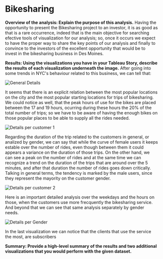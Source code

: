 # Bikesharing

**Overview of the analysis: Explain the purpose of this analysis.**
Having the opportunity to present the Bikesharing project to an investor, it is as good as that is a rare occurrence, indeed that is the main objective for searching efective tools of visualization for our analysis; so, once it occurs we expect to have the proper way to share the key points of our analysis and finally to convince to the investors
of the excellent opportunity that would be to invest in the bikesharing business in Des Moines.

**Results: Using the visualizations you have in your Tableau Story, describe the results of each visualization underneath the image.**
After going into some trends in NYC's behaviour related to this business, we can tell that: 

![General Details](https://user-images.githubusercontent.com/90433064/147484914-3039c4cb-503c-4031-894e-4bc53ddd7e92.png)

It seems that there is an explicit relation between the most popular locations on the city and the most popular starting locations for trips of bikesharing. 
We could notice as well, that the peak hours of use for the bikes are placed between the 17 and 19 hours, ocurring during these hours the 20% of the total number of trips; so we have to be aware of having the enough bikes on those popular places to be able to supply all the rides needed.  

![Details per customer 1](https://user-images.githubusercontent.com/90433064/147487821-6202b448-d21d-4c1d-8ef8-22168b9a2fd3.png)

Regarding the duration of the trip related to the customers in general, or analized by gender, we can say that while the curve of female users it keeps estable over the number of rides, even though between them it could appears a variance on the duration of those trips. On the other hand, we can see a peak on the number of rides and at the same time we can recognize a trend on the duration of the trips that are around over the 5 minutes, and after that duration the number of rides goes down critically.
Talking in general terms, the tendency is marked by the male users, since they represent the mayority on the customer gender.

![Details per customer 2](https://user-images.githubusercontent.com/90433064/147489257-0579a812-334a-47fa-ae32-b61e081b2532.png)

Here is an important detailed analysis over the weekdays and the hours on those, when the customers use more frecquently the bikesharing service. And beyond that we can see that same analysis separately by gender needs.  

![Details per Gender](https://user-images.githubusercontent.com/90433064/147489837-9a42a4b6-3900-4dc4-baf8-40a1d99e5b72.png)

In the last visualization we can notice that the clients that use the service the most, are subscribers  

**Summary: Provide a high-level summary of the results and two additional visualizations that you would perform with the given dataset.**
